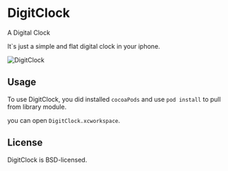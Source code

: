 # DigitClock

A Digital Clock

It`s just a simple and flat digital clock in your iphone.

![DigitClock](https://github.com/minsOne/DigitClock/blob/master/DigitClock.gif?raw=true)

## Usage
To use DigitClock, you did installed `cocoaPods` and use `pod install` to pull from library module.

you can open `DigitClock.xcworkspace`.

## License
DigitClock is BSD-licensed.
